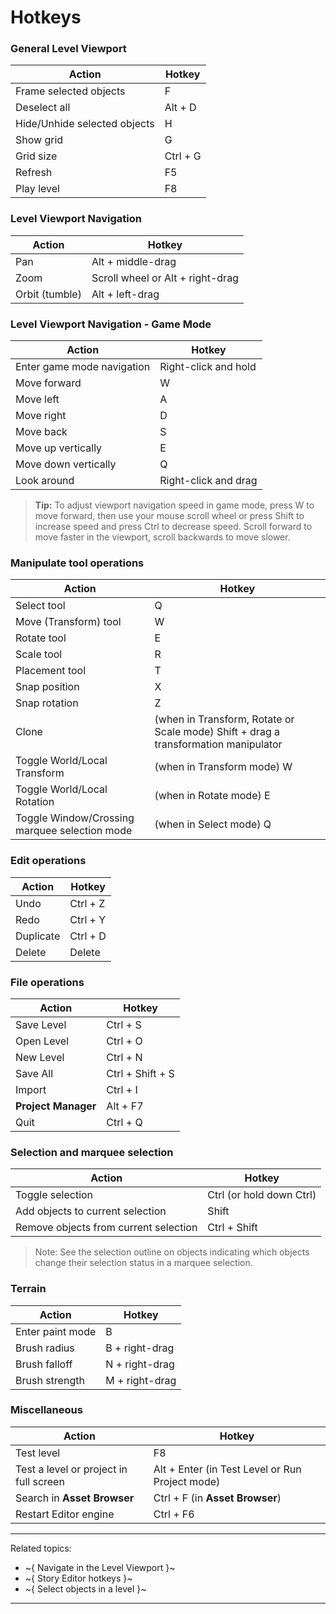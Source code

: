 ﻿# Hotkeys

### General Level Viewport

| Action  | Hotkey |
| ------------- | ------------- |
| Frame selected objects  | F |
| Deselect all  | Alt + D |
| Hide/Unhide selected objects  | H |
| Show grid | G |
| Grid size  | Ctrl + G |
| Refresh  | F5 |
| Play level  | F8  |


### Level Viewport Navigation
| Action  | Hotkey |
| ------------- | ------------- |
| Pan  | Alt + middle-drag  |
| Zoom  | Scroll wheel or Alt + right-drag |
| Orbit (tumble)  | Alt + left-drag |

### Level Viewport Navigation - Game Mode
| Action  | Hotkey |
| ------------- | ------------- |
| Enter game mode navigation  | Right-click and hold  |
| Move forward  | W  |
| Move left  | A  |
| Move right  | D  |
| Move back  | S  |
| Move up vertically  | E  |
| Move down vertically  | Q  |
| Look around  | Right-click and drag |

> **Tip:** To adjust viewport navigation speed in game mode, press W to move forward, then use your mouse scroll wheel or press Shift to increase speed and press Ctrl to decrease speed. Scroll forward to move faster in the viewport, scroll backwards to move slower.

### Manipulate tool operations

| Action  | Hotkey |
| ------------- | ------------- |
| Select tool    | Q |
| Move (Transform) tool  | W  |
| Rotate tool  | E  |
| Scale tool  | R  |
| Placement tool  | T |
| Snap position  | X |
| Snap rotation  | Z |
| Clone   | (when in Transform, Rotate or Scale mode) Shift + drag a transformation manipulator |
| Toggle World/Local Transform  | (when in Transform mode) W  |
| Toggle World/Local Rotation  | (when in Rotate mode) E  |
| Toggle Window/Crossing marquee selection mode | (when in Select mode) Q |

### Edit operations

| Action  | Hotkey |
| ------------- | ------------- |
| Undo  | Ctrl + Z |
| Redo  | Ctrl + Y |
| Duplicate  | Ctrl + D  |
| Delete  | Delete |

### File operations

| Action  | Hotkey |
| ------------- | ------------- |
| Save Level  | Ctrl + S |
| Open Level  | Ctrl + O |
| New Level  | Ctrl + N |
| Save All  | Ctrl + Shift + S |
| Import  | Ctrl + I |
| **Project Manager**  | Alt + F7 |
| Quit  | Ctrl + Q |

### Selection and marquee selection

| Action   |  Hotkey  |
|-----------|------------|
| Toggle selection | Ctrl (or hold down Ctrl) |
| Add objects to current selection | Shift |
| Remove objects from current selection | Ctrl + Shift |

>Note: See the selection outline on objects indicating which objects change their selection status in a marquee selection.

### Terrain

| Action  | Hotkey |
| ------------- | ------------- |
| Enter paint mode  | B |
| Brush radius  | B + right-drag |
| Brush falloff  | N + right-drag |
| Brush strength  | M + right-drag |


### Miscellaneous

| Action  | Hotkey |
| ------------- | ------------- |
| Test level  | F8 |
| Test a level or project in full screen | Alt + Enter (in Test Level or Run Project mode) |
| Search in **Asset Browser**  | Ctrl + F (in **Asset Browser**) |
| Restart Editor engine  | Ctrl + F6  |

---
Related topics:
-	~{ Navigate in the Level Viewport }~
-	~{ Story Editor hotkeys }~
- ~{ Select objects in a level }~
---

